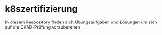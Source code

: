 # k8szertifizierung
In diesem Respository finden sich Übungsaufgaben und Lösungen um sich auf die CKAD-Prüfung vorzubereiten
